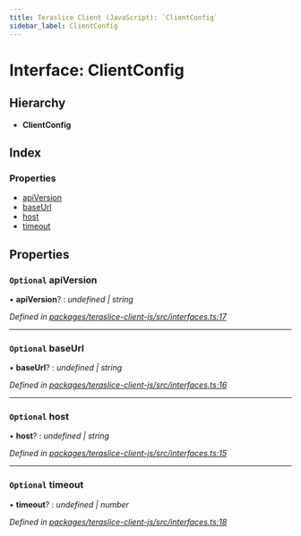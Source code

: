 ```yaml
---
title: Teraslice Client (JavaScript): `ClientConfig`
sidebar_label: ClientConfig
---
```


# Interface: ClientConfig

## Hierarchy

* **ClientConfig**

## Index

### Properties

* [apiVersion](clientconfig.md#optional-apiversion)
* [baseUrl](clientconfig.md#optional-baseurl)
* [host](clientconfig.md#optional-host)
* [timeout](clientconfig.md#optional-timeout)

## Properties

### `Optional` apiVersion

• **apiVersion**? : *undefined | string*

*Defined in [packages/teraslice-client-js/src/interfaces.ts:17](https://github.com/terascope/teraslice/blob/f95bb5556/packages/teraslice-client-js/src/interfaces.ts#L17)*

___

### `Optional` baseUrl

• **baseUrl**? : *undefined | string*

*Defined in [packages/teraslice-client-js/src/interfaces.ts:16](https://github.com/terascope/teraslice/blob/f95bb5556/packages/teraslice-client-js/src/interfaces.ts#L16)*

___

### `Optional` host

• **host**? : *undefined | string*

*Defined in [packages/teraslice-client-js/src/interfaces.ts:15](https://github.com/terascope/teraslice/blob/f95bb5556/packages/teraslice-client-js/src/interfaces.ts#L15)*

___

### `Optional` timeout

• **timeout**? : *undefined | number*

*Defined in [packages/teraslice-client-js/src/interfaces.ts:18](https://github.com/terascope/teraslice/blob/f95bb5556/packages/teraslice-client-js/src/interfaces.ts#L18)*

